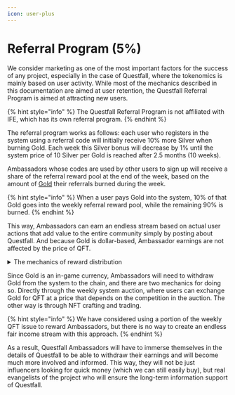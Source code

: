 ```yaml
---
icon: user-plus
---
```


# Referral Program (5%)

We consider marketing as one of the most important factors for the success of any project, especially in the case of Questfall, where the tokenomics is mainly based on user activity. While most of the mechanics described in this documentation are aimed at user retention, the Questfall Referral Program is aimed at attracting new users.

{% hint style="info" %}
The Questfall Referral Program is not affiliated with IFE, which has its own referral program.
{% endhint %}

The referral program works as follows: each user who registers in the system using a referral code will initially receive 10% more Silver when burning Gold. Each week this Silver bonus will decrease by 1% until the system price of 10 Silver per Gold is reached after 2.5 months (10 weeks).

Ambassadors whose codes are used by other users to sign up will receive a share of the referral reward pool at the end of the week, based on the amount of [Gold](../assets/gold-in-game.md) their referrals burned during the week.

{% hint style="info" %}
When a user pays Gold into the system, 10% of that Gold goes into the weekly referral reward pool, while the remaining 90% is burned.
{% endhint %}

This way, Ambassadors can earn an endless stream based on actual user actions that add value to the entire community simply by posting about Questfall. And because Gold is dollar-based, Ambassador earnings are not affected by the price of QFT.

<details>

<summary>The mechanics of reward distribution</summary>



</details>

Since Gold is an in-game currency, Ambassadors will need to withdraw Gold from the system to the chain, and there are two mechanics for doing so. Directly through the weekly system auction, where users can exchange Gold for QFT at a price that depends on the competition in the auction. The other way is through NFT crafting and trading.

{% hint style="info" %}
We have considered using a portion of the weekly QFT issue to reward Ambassadors, but there is no way to create an endless fair income stream with this approach.
{% endhint %}

As a result, Questfall Ambassadors will have to immerse themselves in the details of Questfall to be able to withdraw their earnings and will become much more involved and informed. This way, they will not be just influencers looking for quick money (which we can still easily buy), but real evangelists of the project who will ensure the long-term information support of Questfall.

